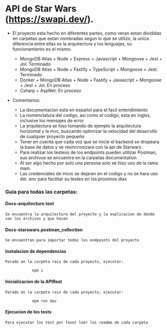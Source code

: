 # API de Star Wars (https://swapi.dev/).

- El proyecto esta hecho en diferentes partes, como veran estan divididas en carpetas que estan nombradas segun lo que se utilizo, la unica diferencia entre ellas es la arquitectura y los lenguajes, su funcionamiento es el mismo.

  - MongoDB Atlas + Node + Express + Javascript + Mongoose + Jest + Joi: Terminado
  - MongoDB Atlas + Node + Fastify + TypeScript + Mongoose + Jest: Terminado
  - Docker + MongoDB Atlas + Node + Fastify + Javascript + Mongoose + Jest + Joi: En proceso
  - Csharp + AspNet: En proceso

- Comentarios:
  - La documentacion esta en español para el facil entendimiento
  - La nomenclatura del codigo, asi como el codigo, esta en ingles, inclusive los mensajes de error
  - La arquitectura se hiso tomando de ejemplo la arquitectura horizontal y la mvc, buscando optimizar la velocidad del desarrollo de cualquier proyecto pequeño
  - Tener en cuenta que cada vez que se inicie el backend se dropeara la base de datos y se resincronizara con la api de Starwars
  - Para realizar los testeos de los endpoints pueden utilizar Postman, sus archivos se encuentra en la carpetas documentation
  - Al ser algo hecho por solo una persona solo se hiso uso de la rama main
  - Las credenciales de inicio se dejaran en el codigo y no se hara uso del .env para facilitar su testeo en los proximos dias

### Guia para todas las carpetas:

#### Docs-arquitecture.text

`Se encuentra la arquitectura del proyecto y la explicacion de donde van los archivos y que hacen`

#### Docs-starswars.postman_collection

`Se encuentran para importar todos los endpoints del proyecto`

#### Instalacion de dependencias

`Parado en la carpeta raiz de cada proyecto, ejecutar:`

                npm i

#### Inicializacion de la APIRest

`Parado en la carpeta raiz de cada proyecto, ejecutar:`

                npm run dev

#### Ejecucion de los tests

`Para ejecutar los test por favor leer los readme de cada carpeta`
